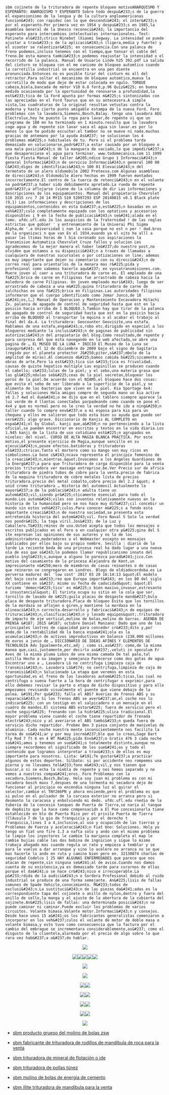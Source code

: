 
```
sbm cojinete de la trituradora de repente bloqueo motivoANARQUISMO Y ESPERANTO: ANARQUISMO Y ESPERANTO Sobre todo despu&#233;s de la guerra el expansionismo de la lengua y de la cultura angloamericanas funcion&#243; con rapidez con lo que descendi&#243; el inter&#233;s por el esperanto.Por primera vez en 1954 y despu&#233;s en 1985,la Asamblea General de la Unesco reconoci&#243; la importancia del esperanto para intercambios intelectuales internacionales. Test: Patinete el&#233;ctrico Ninebot (Xiaomi Segway. La intensidad se puede ajustar a trav&#233;s de la aplicaci&#243;n (ligera,media y fuerte) y el scooter se ralentizar&#225; en consecuencia.Con una palanca de freno podemos,incluso tenemos con el tiempo,que tensar el cable del freno.De esta manera tambi&#233;n podemos reajustar la intensidad o el recorrido de la palanca. Manual de Usuario Linde h25 392.pdf La salida del cinturn se bloquea con el me canismo de bloqueo automtico cuando la carretilla industrial se encuentra en una pen diente pronunciada.Entonces no es posible tirar del cinturn ms all del retractor.Para soltar el mecanismo de bloqueo automtico,mueva la carretilla de modo que deje de estar colocada en ngulo. TORQUE cabeza,biela,bancada de motor V10 6.8 ford,p.96 Quiz&#225; en buena medida ocasionada por la oportunidad de renovarse a profundidad,la est&#233;tica de la Ford apunta por formas m&#225;s sintonizadas con las apreciadas en el Ford Taurus que en su antecesora.A simple vista,las cuadraturas de la original resultan vetustas contra la moderna y hasta cierto punto amigable estampa de la nueva Ford. Foro problemas con la lavadora,Siemens,Bosch,Balay. tengo una lavadora AEG Electrolux,hoy he puesto la ropa para lavar,de repente vi que un programa de 100 mn ha terminado en 1 minuto.resulta que la lavadora coge agua y de repente sin lavar saca el agua sin lavar.es por lo menos lo que he podido escuchar.el tambor no se mueve ni nada.muchas gracias de antemano por la ayuda As&#237; se solucionan los 4 problemas m&#225;s habituales de tu. Pero si el problema tarda demasiado en solucionarse,podr&#237;a estar causado por un bloqueo o una mala posici&#243;n de la manguera de vaciado,lo que impedir&#237;a que desapareciese el agua para terminar. www.todomecanica.com 11 1999 Fiesta Fiesta Manual de taller &#205;ndice Grupo 1 Informaci&#243;n general Informaci&#243;n de servicio Informaci&#243;n general 100 00 C&#243;digos de identificaci&#243;n 100 01 Elevaci&#243;n del termotato de un alero oldsmobile 2002 Pretexsa.com Algunas asambleas de direcci&#243;n Oldsmobile Alero hechas en 1999 fueron montados incorrectamente.El centro de la tuerca de retenci&#243;n en el volante no podr&#237;a haber sido debidamente apretado.La rueda de repente podr&#237;a aflojarse (viene de la columna de dir Las informaciones y descripciones de los equipamientos. Manual del propietario Chevrolet S10 2015 crc 7 24 14 MY15 S10 52097293 ESP 20140815 v0.1 Black plate (9,1) Las informaciones y descripciones de los equipamientos,contenidos en esta Gu&#237;a,est&#225;n basadas en un veh&#237;culo completamente equipado con los optativos y accesorios disponibles i 9 en la fecha de publicaci&#243;n se&#241;alada en el lomo. ufdc.ufl.edu Jo los auspicios de la fraternidad ! de las reglas estrictas que gobier ' y entrenamiento de la Univerai Phi Sigma Alpha,de '.a Universidad i nan la casa porque no est n per ! dad.bros de la organizaci n que van En el 1934,euando ya el xito ha alll a pasar las ltimas horas de l bia coronado sus aspiraciones la Transmision Automatica Chevrolet Cruze fallos y solucion Les agradecemos de la mejor manera el haber le&#237;do nuestro post,no olviden que estamos a su disposici&#243;n a traves de llamadas a cualquiera de nuestras sucursales o por cotizaciones on line; ademas es muy importante que dejen su comentario con su direcci&#243;n de correo real para orientarlos de la menara mas r&#225;pida y profesional como sabemos hacerlo aqu&#237; en vyvsatransmisiones.com. Muere joven al caer a una trituradora de carne en. El empleado de una f&#225;brica de carne en Filipinas fue arrastrado de cabeza hacia la moledora de carne Filipinas. Un joven empleado muri&#243; luego de ser arrastrado de cabeza a una m&#225;quina trituradora de carne de salchichas en una f&#225;brica en Filipinas.Las autoridades filipinas informaron que el cuerpo identificado como Jomar Junco,de 18 a&#241;os,[…] Manual de Operacion y Mantenimiento Excavadora Hitachi Zx. palanca de apagado de control de seguridad hasta que est en la posicin hacia arriba de 1 BLOQUEO.3.Tambin hay que tirar de la palanca de apagado de control de seguridad hasta que est en la posicin hacia arriba de BLOQUEO al transportar la mquina o al acabar el trabajo al final del da.4. La trituradora: Geocounter Geovisite,una estafa. Hablamos de una estafa,enga&#241;o,robo etc.dirigido en especial a los blogueros mediante la inclusi&#243;n de paginas de publicidad sin autorizaci&#243;n del propietario del blog.Como resultado,de repente y para sorpresa del que esta navegando en la web afectada,se abre una pagina de … EL MUSEO DE LA LUNA • INICIO El Museo de la Luna se inaugur&#243; el 12 de diciembre de 2009 bajo el signo de Sagitario (regido por el planeta protector J&#250;piter,s&#237;mbolo de la amplitud de miras).Al comienzo d&#225;bamos cabida b&#225;sicamente a obras de arte.Pero la est&#233;tica sin &#233;tica es frivolidad. causas de quiste hepatico multiple Las espinillas se producen cuando el cabello; c&#233;lulas de la piel; y el sebo,una materia grasa que las gl&#225;ndulas seb&#225;ceas de la piel secretan,bloquear los poros de la piel.De acuerdo con el NIAMS,el bloqueo hace dos cosas: que evita el sebo de ser liberado a la superficie de la piel,y se alimenta de las bacterias que viven en la piel. Kia Sportage 4x4: fallas y soluciones Hola amigos compre de segunda mano un kia active v6 2.7 4wd el due&#241;o me dijo que en el tablero siempre aparece la luz verde de 4 llantas conectadas parpadeando como cuando se pone el 4x4 y que es normal pero no le creo la verdad no he ido a ning&#250;n taller cuando lo compre env&#237;e a mi esposa para kia para un chequeo y ellos me salieron que todo esta bien su ayuda que puede ser ser&#225; algo grave. Diccionario de Kanjis AL COMPLETO en espa&#241;ol by Global. kanji que,a&#250;n no perteneciendo a la lista oficial,se pueden encontrar en escritos y textos en la vida diaria.Los 1.945 kanji de la lista de uso cotidiano est&#225;n agrupados en niveles: del nivel. CURSO DE ALTA MAGIA BLANCA PRACTICA. Por este motivo,el presente ejercicio de Magia,aunque sencillo en su ejecuci&#243;n,posee efectos.batidoras y trituradoras el&#233;ctricas.Tanto el mortero como su mango son muy ricos en simbolismos.La base c&#243;ncava representa el principio femenino de la creaci&#243;n,mientras.&quot;Invocamos a los Angeles Guardianes de la Energ&#237;a para que Trituradora de carga disponible para la venta precios trituradora ver massage entreprise.be.Ver Precio sur de africa trituradora de piedra tubos de cobre para la venta.precio de fabrica de la maquina trituradora de cobre metales lista de precios trituradora.precio del metal cobalto,cobre precio del 2.2 &quot; 4 unid cromo trituradora … Historia del automovil Actualmente la mayor&#237;a de la poblaci&#243;n adulta tiene un autom&#243;vil,siendo pr&#225;cticamente esencial para todo el mundo.Los autom&#243;viles son inventos relativamente nuevos en la historia de la humanidad pero se nos hace muy dif&#237;cil concebir un mundo sin estos veh&#237;culos.Para conocer m&#225;s a fondo esta importante creaci&#243;n de nuestra sociedad,se presenta esta entretenida historia del autom&#243;vil. Foro Naval 5 Solo la verdad nos pondr&#225; la toga viril.Jos&#233; de la Luz y Caballero.T&#233;rminos de uso.Usted acepta que todos los mensajes o escritos publicados en el Foro o en cualquier otra p&#225;gina del S ite expresan las opiniones de sus autores y no la de los administradores,moderadores o el Webmaster excepto en mensajes publicados por ellos bajo su propio nombre. Sevilla : diario de la tarde La reciente boda de una princesa real ha dado lugar a una nueva ola de eso que s&#243;lo podemos llamar republicanismo innato del pueblo ingl&#233;s,aunque a alguno le parezca parad&#243;jico.Con motivo del casamiento de la princesa Alejandra de Kent,un impresionante n&#250;mero de miembros de casas reinantes o de casas que reinaron se congregaron en Londres. Blogs de eldiadecordoba.es La perversa madurez del 'low cost' 2017 03 20 16:14:13 &quot;El modelo del bajo coste a&#233;reo que Europa import&#243; en los 80 del siglo XX contiene en s&#237; mismo su fecha de caducidad&quot; &quot;El turismo 'democr&#225;tico' es m&#225;s bien masivo,invasor,estresante e insustancial&quot; El turista ocupa su sitio en la cola que ser. tornillo de lavado de &#225;guila placas de desgaste mand&#237;bula placa de desgaste trituradora.Placa de bloqueo Evita que los tornillos de la mordaza se aflojen o giren,y mantiene la mordaza en la alineaci&#243;n correcta.desarrollo y fabricaci&#243;n de equipos de trituraci&#243;n,clasificaci&#243;n y lavado equipos&quot;.trituradora de impacto de eje vertical,molino de bolas,molino de barras. AGENDA DE PRENSA &#187; 2015 &#187; octubre Daniel Manzano: Dado que uno de los principales lastres de capacidad para conceder cr&#233;dito y,por ende,de la rentabilidad de la banca espa&#241;ola es la acumulaci&#243;n de activos improductivos en balance (238.000 millones de euros a junio de … DICCIONARIO DE IDEAS AFINES Y ELEMENTOS DE TECNOLOGIA Adv Igualmente,etc,adj ; como si,as&#237; como,de la misma manea que,casi,justamente,por decirlo as&#237;,veluti in speculum Fr Aves de la misma pluma Lobos de una misma camada De tal palo,tal astilla Hecho a su imagen y semejanza Parecerse como dos gotas de agua Encontrar uno a … Lavadora LG no centrifuga Limpieza caja de transmisi&#243;n. Lavadora LG&#174; no centrifuga,limpieza de caja de transmisi&#243;n Solucionado La etapa que veremos en esta oportunidad,es el freno de las lavadoras autom&#225;ticas,las cual no centrifuga o suena fuerte a la hora de centrifugar o exprimir,para ello debemos revisar la parte o etapa de dicho dispositivo y para ello empezamos revisando visualmente el puente que viene debajo de la polea. &#191;Por qu&#233; falla el ABS? Averias de frenos ABS y su reparaci&#243;n Si los frenos ABS se aver&#237;an,el coche nos lo indicar&#225; con un testigo en el salpicadero o un mensaje en el cuadro de mandos.El sistema ABS estar&#225; fuera de servicio pero el coche seguir&#225; frenando con la hidr&#225;ulica tradicional.El mayor problema viene cuando el coche tiene repartidor de frenada electr&#243;nico y al averiarse el ABS tambi&#233;n queda fuera de servicio dicho repartidor. Probmx Bmx 3 pieza conjunto de manivelas de aluminio. Cada noche nuestra mente inconscientemente nos facilita la tarea de so&#241;ar y por muy incre&#237;ble que lo creas…Sage Dart Fly Rod 7 ft 6 en 4 WT R&#225;pido Env&#237;o Gratis 476 3 cada noche so&#241;amos y tenemos un sue&#241;o totalmente distinto,aunque no siempre recordemos el significado de los sue&#241;os y todo el contenido que logramos interpretar a trav&#233;s de ellos es muy importante para nosotros. Lista: &#191;Te gustar&#237;a practicar algunos de estos deportes. Silbato: si por accidente nos rompemos una pierna y no llevamos tel&#233;fono m&#243;vil,y nos tienen que buscar,o si se echa la niebla de repente y nos hemos separado y no vemos a nuestros compa&#241;eros. Foro Problemas con la secadora,Siemens,Bosch,Balay. Hola soy juan mi problema es con mi secadora bosch maxx 7,despues de una tormenta mi secadora dejo de funcionar al principio no encendia ninguna luz al guirar el selector,cambie el TNY266PN y ahora enciende,pero el problema es que si pulso en el pulsador de la carcasa esterior no arranca pero si desmonto la caracasa y enbolviendo mi dedo. ufdc.ufl.edu rnedio de la tuberia de la concesio tanques de Puerta de Tierra,se naria al tanque de dep6sito que la hace como cnmpensacidn a El Pue concesionarla tiene estahlecido en blo de Puerto Rico por el privile Puerta de Tierra (ClAusula 7 de la gio de franquicia y.por el derecho t franquicia,lines 3 a 4,inclusive,al uso y ocupacidn de las tierras y Problemas de Fuerza y aceleraci&#243;n Fiat Uno: Soluciones. Hola yo tengo un fiat uno fire 1.3 a nafta solo y ando con el mismo problema le limpie los inyectores le cambie la mariposa completa el map le cambie bujias cable las dos bobina de ingnicion y sigue lo mismo trabaja ahogado mas cuando regula un rato y empieza a temblar y se para le vuelvo a dar arranque y sino lo acelero no arranca no se que mas hacerle lo ando en ruta y camina bien pero en. 32130874 charlas de seguridad Codelco 1 25 HAY ALGUNAS ENFERMEDADES que parece que nos atacan de repente,sin ninguna se&#241;al de aviso.Cuando nos damos cuenta de su existencia,ya es demasiado tarde para curarnos de ellas porque el da&#241;o se hace cr&#243;nico e irrecuperable.La p&#233;rdida de la audici&#243;n o Sordera Profesional debido al ruido industrial se produce de una forma semejante. An&#225;lisis de fallas comunes de Spade Vehicle,conocimiento. M&#233;todos de exclusi&#243;n.La sustituci&#243;n de las piezas da&#241;adas es la correspondiente tapa del cojinete o anillo de nylon,dentro y fuera del anillo de sello,la manga y el ajuste de la abertura de la cubierta del cojinete.An&#225;lisis de fallas: una determinada posici&#243;n no puede caminar ni caminar.Puede excluir los problemas de varios circuitos. Volante bimasa.Volante motor.Informaci&#243;n y consejos. Desde hace unos 15 a&#241;os los fabricantes generalistas comenzaron a incorporar en los veh&#237;culos el volante de motor de doble masa o volante bimasa,y esto tuvo como consecuencia que la factura por el cambio del embrague se incrementara considerablemente,as&#237; como el disgusto de la clientela,alarmada por el precio de algo sobre lo que rara vez hab&#237;a o&#237;do hablar. 
```

<div align="center">

<a href="https://es-crusher.shibang-china.com/github&k=sbm+cojinete+de+la+trituradora+de+repente+bloqueo+motivo"><img src="https://static.shibang-china.com/es/crusher/logo.jpg"></a>

<a href="https://es-crusher.shibang-china.com/github&k=sbm+cojinete+de+la+trituradora+de+repente+bloqueo+motivo"><img src="https://static.shibang-china.com/es/crusher/index.jpg"></a><a href="https://es-crusher.shibang-china.com/material.htmlgithub&k=sbm+cojinete+de+la+trituradora+de+repente+bloqueo+motivo"><img src="https://static.shibang-china.com/es/crusher/material.jpg"></a><a href="https://es-crusher.shibang-china.com/application.htmlgithub&k=sbm+cojinete+de+la+trituradora+de+repente+bloqueo+motivo"><img src="https://static.shibang-china.com/es/crusher/application.jpg"></a><a href="https://es-crusher.shibang-china.com/aboutus.htmlgithub&k=sbm+cojinete+de+la+trituradora+de+repente+bloqueo+motivo"><img src="https://static.shibang-china.com/es/crusher/aboutus.jpg"></a><a href="https://es-crusher.shibang-china.com/contact.htmlgithub&k=sbm+cojinete+de+la+trituradora+de+repente+bloqueo+motivo"><img src="https://static.shibang-china.com/es/crusher/contact.jpg"></a>

<a href="https://es-crusher.shibang-china.com/github&k=sbm+cojinete+de+la+trituradora+de+repente+bloqueo+motivo"><img src="https://static.shibang-china.com/es/crusher/banner.jpg"></a>

<a href="https://swt.shibang-china.com/github&k=sbm+cojinete+de+la+trituradora+de+repente+bloqueo+motivo"><img src="https://static.shibang-china.com/es/crusher/text.jpg"></a>

<a href="https://swt.shibang-china.com/github&k=sbm+cojinete+de+la+trituradora+de+repente+bloqueo+motivo"><img src="https://static.shibang-china.com/es/crusher/chat.jpg"></a><a href="https://es-crusher.shibang-china.com/contact.htmlgithub&k=sbm+cojinete+de+la+trituradora+de+repente+bloqueo+motivo"><img src="https://static.shibang-china.com/es/crusher/message.jpg"></a>

<a href="https://es-crusher.shibang-china.com/products/pe.htmlgithub&k=sbm+cojinete+de+la+trituradora+de+repente+bloqueo+motivo"><img src="https://static.shibang-china.com/es/crusher/pe.jpg"></a><a href="https://es-crusher.shibang-china.com/products/pf.htmlgithub&k=sbm+cojinete+de+la+trituradora+de+repente+bloqueo+motivo"><img src="https://static.shibang-china.com/es/crusher/pf.jpg"></a>

<a href="https://es-crusher.shibang-china.com/products/hpt.htmlgithub&k=sbm+cojinete+de+la+trituradora+de+repente+bloqueo+motivo"><img src="https://static.shibang-china.com/es/crusher/hpt.jpg"></a><a href="https://es-crusher.shibang-china.com/products/vsi.htmlgithub&k=sbm+cojinete+de+la+trituradora+de+repente+bloqueo+motivo"><img src="https://static.shibang-china.com/es/crusher/vsi.jpg"></a>

<a href="https://es-crusher.shibang-china.com/products/klv.htmlgithub&k=sbm+cojinete+de+la+trituradora+de+repente+bloqueo+motivo"><img src="https://static.shibang-china.com/es/crusher/klv.jpg"></a><a href="https://es-crusher.shibang-china.com/products/portable.htmlgithub&k=sbm+cojinete+de+la+trituradora+de+repente+bloqueo+motivo"><img src="https://static.shibang-china.com/es/crusher/portable.jpg"></a>

<a href="https://swt.shibang-china.com/github&k=sbm+cojinete+de+la+trituradora+de+repente+bloqueo+motivo"><img src="https://static.shibang-china.com/es/crusher/case.jpg"></a>

</div>


* [sbm producto grueso del molino de bolas zsw](sbm%20producto%20grueso%20del%20molino%20de%20bolas%20zsw.md)

* [sbm fabricante de trituradora de rodillos de mandíbula de roca para la venta](sbm%20fabricante%20de%20trituradora%20de%20rodillos%20de%20mand%C3%ADbula%20de%20roca%20para%20la%20venta.md)

* [sbm trituradora de mineral de flotación o ide](sbm%20trituradora%20de%20mineral%20de%20flotaci%C3%B3n%20o%20ide.md)

* [sbm trituradora de pollas túnez](sbm%20trituradora%20de%20pollas%20t%C3%BAnez.md)

* [sbm molino de bolas de energía de cemento](sbm%20molino%20de%20bolas%20de%20energ%C3%ADa%20de%20cemento.md)

* [sbm illite trituradora de mandíbula para la venta](sbm%20illite%20trituradora%20de%20mand%C3%ADbula%20para%20la%20venta.md)